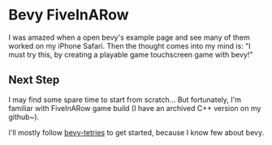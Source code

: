 # Bevy FiveInARow

I was amazed when a open bevy's example page and see many of them worked on my iPhone Safari.
Then the thought comes into my mind is: "I must try this, by creating a playable game touchscreen game with bevy!"

## Next Step

I may find some spare time to start from scratch...
But fortunately, I'm familiar with FiveInARow game build (I have an archived C++ version on my github~).

I'll mostly follow [bevy-tetries](https://github.com/corbamico/bevy-tetris) to get started, because I know few about bevy.
